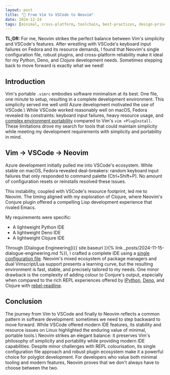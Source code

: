 ```yaml
---
layout: post
title: "📝 From Vim to VSCode to Neovim"
date: 2024-12-24
tags: [minimal, cross-platform, toolchain, best-practices, design-principles, python, deno, zero-config]
---
```


**TL;DR:** For me, Neovim strikes the perfect balance between Vim's simplicity and VSCode's features. After wrestling with VSCode's keyboard input failures on Fedora and its resource demands, I found that Neovim's single configuration file, robust plugins, and cross-platform reliability make it ideal for my Python, Deno, and Clojure development needs. Sometimes stepping back to move forward is exactly what we need!
<!--more-->

## Introduction

Vim's portable `.vimrc` embodies software minimalism at its best. One file, one minute to setup, resulting in a complete development environment. This simplicity served me well until Azure development motivated the use of VSCode.\ While VSCode worked reasonably well on macOS, Fedora revealed its constraints: keyboard input failures, heavy resource usage, and [complex environment portability](https://stackoverflow.com/questions/35368889/how-can-i-export-settings) compared to Vim's `vim +PlugInstall`. These limitations drove my search for tools that could maintain simplicity while meeting my development requirements with simplicity and portability in mind.

## Vim -> VSCode -> Neovim

Azure development initially pulled me into VSCode's ecosystem. While stable on macOS, Fedora revealed deal-breakers: random keyboard input failures that only responded to command palette (Ctrl+Shift+P). No amount of configuration resets or reinstalls resolved these issues.

This instability, coupled with VSCode's resource footprint, led me to Neovim. The timing aligned with my exploration of Clojure, where Neovim's Conjure plugin offered a compelling Lisp development experience that rivaled Emacs.

My requirements were specific:

- A lightweight Python IDE
- A lightweight Deno IDE
- A lightweight Clojure IDE

Through [Dialogue Engineering]({{ site.baseurl }}{% link _posts/2024-11-15-dialogue-engineering.md %}), I crafted a complete IDE using a [single configuration file](https://github.com/ai-mindset/init.vim). Neovim's mixed ecosystem of package managers and dual Vimscript/Lua support presents a learning curve, but the resulting environment is fast, stable, and precisely tailored to my needs. One minor drawback is the complexity of adding colour to Conjure's output, especially when compared to the rich REPL experiences offered by [IPython](https://ipython.org/), [Deno](https://deno.com/), and Clojure with [rebel-readline](https://github.com/bhauman/rebel-readline).

## Conclusion

The journey from Vim to VSCode and finally to Neovim reflects a common pattern in software development: sometimes we need to step backward to move forward. While VSCode offered modern IDE features, its stability and resource issues on Linux highlighted the enduring value of minimal, portable tools.\ Neovim strikes an elegant balance: it preserves Vim's philosophy of simplicity and portability while providing modern IDE capabilities. Despite minor challenges with REPL colourisation, its single configuration file approach and robust plugin ecosystem make it a powerful choice for polyglot development. For developers who value both minimal tooling and modern features, Neovim proves that we don't always have to choose between the two.
